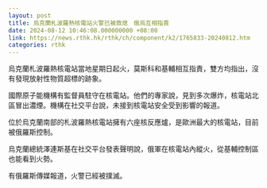```yaml
---
layout: post
title: 烏克蘭札波羅熱核電站火警已被救熄　俄烏互相指責
date: 2024-08-12 10:46:08.000000000 +08:00
link: https://news.rthk.hk/rthk/ch/component/k2/1765833-20240812.htm
categories: rthk
---
```


烏克蘭札波羅熱核電站當地星期日起火，莫斯科和基輔相互指責，雙方均指出，沒有發現放射性物質超標的跡象。

國際原子能機構有監督員駐守在核電站。他們的專家說，見到多次爆炸，核電站北區冒出濃煙。機構在社交平台說，未接到核電站安全受到影響的報道。

位於烏克蘭南部的札波羅熱核電站擁有六座核反應爐，是歐洲最大的核電站，目前被俄羅斯控制。

烏克蘭總統澤連斯基在社交平台發表聲明說，俄軍在核電站內縱火，從基輔控制區也能看到火勢。

有俄羅斯傳媒報道，火警已經被撲滅。
